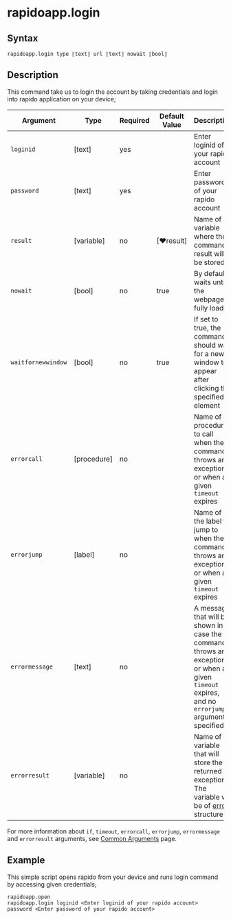 # rapidoapp.login

## Syntax

```G1ANT
rapidoapp.login type ⟦text⟧ url ⟦text⟧ nowait ⟦bool⟧
```

## Description


This command take us to login the account by taking credentials and login into rapido application on your device;

| Argument        | Type | Required | Default Value | Description |
| --------        | ---- | -------- | ------------- | ----------- |
| `loginid`       | [text] |yes           |         |Enter loginid of your rapido account |
| `password`      | [text] |yes           |         |Enter password of your rapido account |
| `result`        | [variable]  |no      | [♥result] |Name of a variable where the command's result will be stored |
| `nowait`        | [bool] | no           |true     | By default, waits until the webpage fully loads |
| `waitfornewwindow` | [bool]  | no       | true | If set to true, the command should wait for a new window to appear after clicking the specified element || `timeout`       | [timespan  | no                 | [♥timeoutcommand]| Specifies time in milliseconds for G1ANT.Robot to wait for the command to be executed |
| `errorcall`     | [procedure]| no       |         | Name of a procedure to call when the command throws an exception or when a given `timeout` expires |
| `errorjump`     | [label]    | no       |         | Name of the label to jump to when the command throws an exception or when a given `timeout` expires |
| `errormessage`  | [text]     | no       |         | A message that will be shown in case the command throws an exception or when a given `timeout` expires, and no `errorjump` argument is specified |
| `errorresult`   | [variable] | no       |         | Name of a variable that will store the returned exception. The variable will be of [error](https://manual.g1ant.com/link/G1ANT.Language/G1ANT.Language/Structures/ErrorStructure.md) structure  |

For more information about `if`, `timeout`, `errorcall`, `errorjump`, `errormessage` and `errorresult` arguments, see [Common Arguments](https://manual.g1ant.com/link/G1ANT.Manual/appendices/common-arguments.md) page.

## Example

This simple script opens rapido from your device and runs login command by accessing given credentials;

```G1ANT
rapidoapp.open
rapidoapp.login loginid <Enter loginid of your rapido account> password <Enter password of your rapido account>
```

